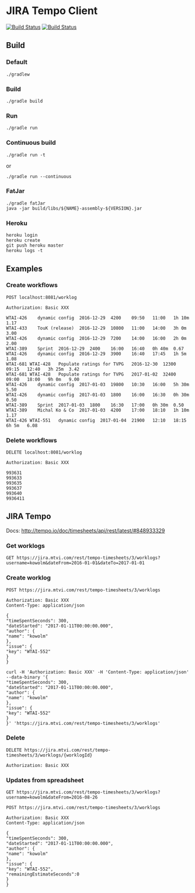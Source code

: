 # JIRA Tempo Client

[![Build Status](https://travis-ci.com/michalkowol/jira-tempo.svg?branch=master)](https://travis-ci.com/michalkowol/jira-tempo)
[![Build Status](https://travis-ci.com/michalkowol/jira-tempo.svg?branch=master)](https://travis-ci.com/michalkowol/jira-tempo)

## Build

### Default

```
./gradlew
```

### Build

```
./gradle build
```

### Run

```
./gradle run
```

### Continuous build

```
./gradle run -t
```

or

```
./gradle run --continuous
```

### FatJar

```
./gradle fatJar
java -jar build/libs/${NAME}-assembly-${VERSION}.jar
```

### Heroku

```
heroku login
heroku create
git push heroku master
heroku logs -t
```

## Examples

### Create workflows

```
POST localhost:8081/worklog

Authorization: Basic XXX

WTAI-426    dynamic config  2016-12-29  4200    09:50   11:00   1h 10m  1.17
WTAI-433    TouK (release)  2016-12-29  10800   11:00   14:00   3h 0m   3.00
WTAI-426    dynamic config  2016-12-29  7200    14:00   16:00   2h 0m   2.00
WTAI-389    Sprint  2016-12-29  2400    16:00   16:40   0h 40m  0.67
WTAI-426    dynamic config  2016-12-29  3900    16:40   17:45   1h 5m   1.08
WTAI-681 WTAI-428   Populate ratings for TVPG   2016-12-30  12300   09:15   12:40   3h 25m  3.42
WTAI-681 WTAI-428   Populate ratings for TVPG   2017-01-02  32400   09:00   18:00   9h 0m   9.00
WTAI-426    dynamic config  2017-01-03  19800   10:30   16:00   5h 30m  5.50
WTAI-426    dynamic config  2017-01-03  1800    16:00   16:30   0h 30m  0.50
WTAI-389    Sprint  2017-01-03  1800    16:30   17:00   0h 30m  0.50
WTAI-389    Michal Ko & Co  2017-01-03  4200    17:00   18:10   1h 10m  1.17
WTAI-426 WTAI-551   dynamic config  2017-01-04  21900   12:10   18:15   6h 5m   6.08
```

### Delete workflows

```
DELETE localhost:8081/worklog

Authorization: Basic XXX

993631
993633
993635
993637
993640
9936411
```

## JIRA Tempo

Docs: http://tempo.io/doc/timesheets/api/rest/latest/#848933329

### Get worklogs

```
GET https://jira.mtvi.com/rest/tempo-timesheets/3/worklogs?username=kowolm&dateFrom=2016-01-01&dateTo=2017-01-01
```
### Create worklog

```
POST https://jira.mtvi.com/rest/tempo-timesheets/3/worklogs

Authorization: Basic XXX
Content-Type: application/json

{
"timeSpentSeconds": 300,
"dateStarted": "2017-01-11T00:00:00.000",
"author": {
"name": "kowolm"
},
"issue": {
"key": "WTAI-552"
}
}
```

```
curl -H 'Authorization: Basic XXX' -H 'Content-Type: application/json' --data-binary '{
"timeSpentSeconds": 300,
"dateStarted": "2017-01-11T00:00:00.000",
"author": {
"name": "kowolm"
},
"issue": {
"key": "WTAI-552"
}
}' 'https://jira.mtvi.com/rest/tempo-timesheets/3/worklogs'
```

### Delete

```
DELETE https://jira.mtvi.com/rest/tempo-timesheets/3/worklogs/{worklogId}

Authorization: Basic XXX
```

### Updates from spreadsheet

```
GET https://jira.mtvi.com/rest/tempo-timesheets/3/worklogs?username=kowolm&dateFrom=2016-08-26
```

```
POST https://jira.mtvi.com/rest/tempo-timesheets/3/worklogs

Authorization: Basic XXX
Content-Type: application/json

{
"timeSpentSeconds": 300,
"dateStarted": "2017-01-11T00:00:00.000",
"author": {
"name": "kowolm"
},
"issue": {
"key": "WTAI-552",
"remainingEstimateSeconds":0
}
}
```
